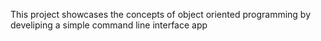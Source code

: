 This project showcases the concepts of object oriented programming by  develiping a simple command line interface app